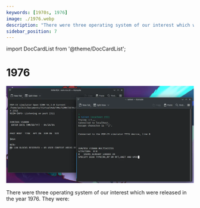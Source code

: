 ```yaml
---
keywords: [1970s, 1976]
image: ./1976.webp
description: "There were three operating system of our interest which were released in the year 1976. They were:"
sidebar_position: 7
---
```


import DocCardList from '@theme/DocCardList';

# 1976

![! Unix v6 from 1976](./1976.webp)

There were three operating system of our interest which were released in the year 1976. They were:

<DocCardList />
